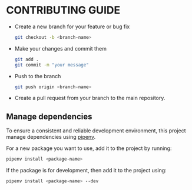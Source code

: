 # CONTRIBUTING GUIDE

- Create a new branch for your feature or bug fix

    ```bash
    git checkout -b <branch-name>
    ```

- Make your changes and commit them

    ```bash
    git add .
    git commit -m "your message"
    ```

- Push to the branch

    ```bash
    git push origin <branch-name>
    ```

- Create a pull request from your branch to the main repository.

## Manage dependencies

To ensure a consistent and reliable development environment, this project manage dependencies using [pipenv](https://pypi.org/project/pipenv/).

For a new package you want to use, add it to the project by running:

```bash
pipenv install <package-name>
```

If the package is for development, then add it to the project using:

```bash
pipenv install <package-name> --dev
```

